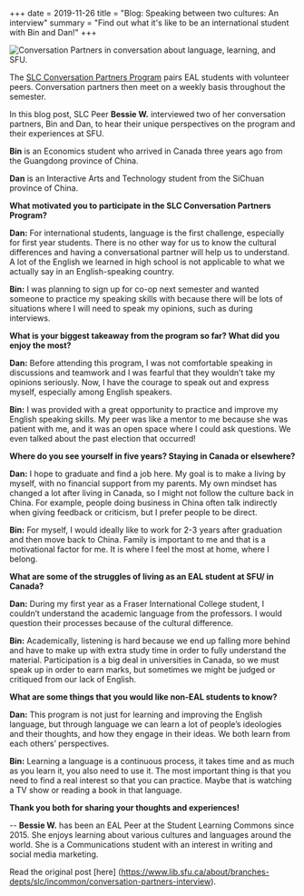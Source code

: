 +++
date = 2019-11-26
title = "Blog: Speaking between two cultures: An interview"
summary = "Find out what it's like to be an international student with Bin and Dan!"
+++

![Conversation Partners in conversation about language, learning, and SFU.](/images/pxfuel.com-id-xppht.jpg)

The  [SLC Conversation Partners Program](https://www.lib.sfu.ca/about/branches-depts/slc/eal/conversation/registration-form-eal-esl-students)  pairs EAL students with volunteer peers. Conversation partners then meet on a weekly basis throughout the semester.

In this blog post, SLC Peer  **Bessie W.** interviewed two of her conversation partners, Bin and Dan, to hear their unique perspectives on the program and their experiences at SFU.

**Bin**  is an Economics student who arrived in Canada three years ago from the Guangdong province of China.

**Dan**  is an Interactive Arts and Technology student from the SiChuan province of China.

**What motivated you to participate in the SLC Conversation Partners Program?**

**Dan:**  For international students, language is the first challenge, especially for first year students. There is no other way for us to know the cultural differences and having a conversational partner will help us to understand. A lot of the English we learned in high school is not applicable to what we actually say in an English-speaking country.

**Bin:** I was planning to sign up for co-op next semester and wanted someone to practice my speaking skills with because there will be lots of situations where I will need to speak my opinions, such as during interviews.

**What is your biggest takeaway from the program so far? What did you enjoy the most?**

**Dan:**  Before attending this program, I was not comfortable speaking in discussions and teamwork and I was fearful that they wouldn’t take my opinions seriously. Now, I have the courage to speak out and express myself, especially among English speakers.

**Bin:** I was provided with a great opportunity to practice and improve my English speaking skills. My peer was like a mentor to me because she was patient with me, and it was an open space where I could ask questions. We even talked about the past election that occurred!

**Where do you see yourself in five years? Staying in Canada or elsewhere?**

**Dan:**  I hope to graduate and find a job here. My goal is to make a living by myself, with no financial support from my parents. My own mindset has changed a lot after living in Canada, so I might not follow the culture back in China. For example, people doing business in China often talk indirectly when giving feedback or criticism, but I prefer people to be direct.

**Bin:**  For myself, I would ideally like to work for 2-3 years after graduation and then move back to China. Family is important to me and that is a motivational factor for me. It is where I feel the most at home, where I belong.

**What are some of the struggles of living as an EAL student at SFU/ in Canada?**

**Dan:** During my first year as a Fraser International College student, I couldn’t understand the academic language from the professors. I would question their processes because of the cultural difference.

**Bin:** Academically, listening is hard because we end up falling more behind and have to make up with extra study time in order to fully understand the material. Participation is a big deal in universities in Canada, so we must speak up in order to earn marks, but sometimes we might be judged or critiqued from our lack of English.

**What are some things that you would like non-EAL students to know?**

**Dan:** This program is not just for learning and improving the English language, but through language we can learn a lot of people’s ideologies and their thoughts, and how they engage in their ideas. We both learn from each others’ perspectives.

**Bin:**  Learning a language is a continuous process, it takes time and as much as you learn it, you also need to use it. The most important thing is that you need to find a real interest so that you can practice. Maybe that is watching a TV show or reading a book in that language.

**Thank you both for sharing your thoughts and experiences!**

-- **Bessie W.** has been an EAL Peer at the Student Learning Commons since 2015. She enjoys learning about various cultures and languages around the world. She is a Communications student with an interest in writing and social media marketing.

Read the original post [here] (https://www.lib.sfu.ca/about/branches-depts/slc/incommon/conversation-partners-interview).

